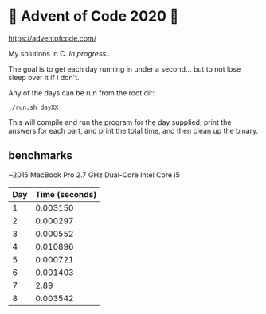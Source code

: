 # 🎄 Advent of Code 2020 🎄
https://adventofcode.com/

My solutions in C. *In progress...*   

The goal is to get each day running in under a second...
but to not lose sleep over it if i don't.

Any of the days can be run from the root dir:
```
./run.sh dayXX
```
This will compile and run the program for the day supplied, print the
answers for each part, and print the total time, and then
clean up the binary.  


## benchmarks
~2015 MacBook Pro 2.7 GHz Dual-Core Intel Core i5

| Day       | Time (seconds)|
|-----------|---------------|
|1          |0.003150       |
|2          |0.000297       |
|3          |0.000552       |
|4          |0.010896       |
|5          |0.000721       |
|6          |0.001403       |
|7          |2.89           |
|8          |0.003542       |